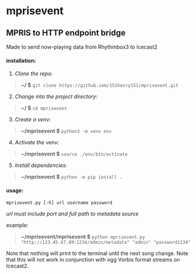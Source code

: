 # mprisevent
## MPRIS to HTTP endpoint bridge
Made to send now-playing data from Rhythmbox3 to Icecast2
#### installation:
1. *Clone the repo:*
> **~/ $** `git clone https://github.com/151henry151/mprisevent.git`
2. *Change into the project directory:*
> **~/ $** `cd mprisevent`
3. *Create a venv:*
> **~/mprisevent $** `python3 -m venv env`
4. *Activate the venv:*
> **~/mprisevent $** `source ./env/bin/activate`
5. *Install dependencies:*
> **~/mprisevent $** `python -m pip install .`

#### usage:
`mprisevent.py [-h] url username password`

*_url must include port and full path to metadata source_*

example: 

> **~/mprisevent/mprisevent $** `python mprisevent.py "http://123.45.67.89:1234/admin/metadata" "admin" "password1234"`

Note that nothing will print to the terminal until the next song change.
Note that this will not work in conjunction with ogg Vorbis format streams on Icecast2.
